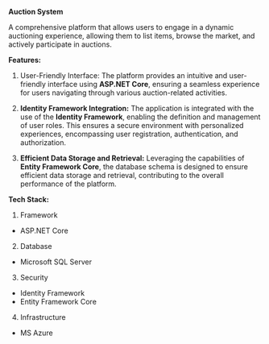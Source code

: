 **Auction System**

A comprehensive platform that allows users to engage in a dynamic auctioning experience, allowing them to list items, browse the market, and actively participate in auctions.

**Features:**

1. User-Friendly Interface: The platform provides an intuitive and user-friendly interface using **ASP.NET Core**, ensuring a seamless experience for users navigating through various auction-related activities.

2. **Identity Framework Integration:** The application is integrated with the use of the **Identity Framework**, enabling the definition and management of user roles. This ensures a secure environment with personalized experiences, encompassing user registration, authentication, and authorization.

3. **Efficient Data Storage and Retrieval:** Leveraging the capabilities of **Entity Framework Core**, the database schema is designed to ensure efficient data storage and retrieval, contributing to the overall performance of the platform.

**Tech Stack:**

1. Framework
- ASP.NET Core

2. Database
- Microsoft SQL Server
  
3. Security
- Identity Framework
- Entity Framework Core
   
4. Infrastructure
- MS Azure

